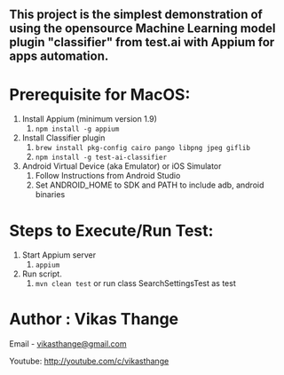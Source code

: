 ## This project is the simplest demonstration of using the opensource Machine Learning model plugin "classifier" from test.ai with Appium for apps automation.
# Prerequisite for MacOS:
1. Install Appium (minimum version 1.9)
   1. `npm install -g appium`
2. Install Classifier plugin
   1. `brew install pkg-config cairo pango libpng jpeg giflib`
   2. `npm install -g test-ai-classifier`
3. Android Virtual Device (aka Emulator) or iOS Simulator
   1. Follow Instructions from Android Studio
   2. Set ANDROID_HOME  to SDK and PATH to include adb, android binaries

# Steps to Execute/Run  Test:
1. Start Appium server
   1. `appium`
2. Run script.
   1. `mvn clean test` or run class SearchSettingsTest as test 
   
# Author : Vikas Thange 
Email - vikasthange@gmail.com

Youtube: http://youtube.com/c/vikasthange
